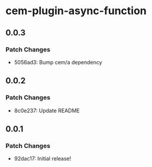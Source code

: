 # cem-plugin-async-function

## 0.0.3

### Patch Changes

- 5056ad3: Bump cem/a dependency

## 0.0.2

### Patch Changes

- 8c0e237: Update README

## 0.0.1

### Patch Changes

- 92dac17: Initial release!
